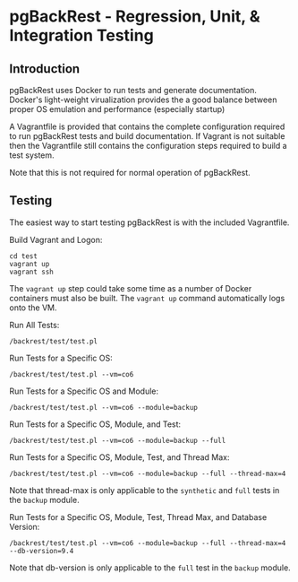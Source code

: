 # pgBackRest - Regression, Unit, & Integration Testing

## Introduction

pgBackRest uses Docker to run tests and generate documentation. Docker's light-weight virualization provides the a good balance between proper OS emulation and performance (especially startup)

A Vagrantfile is provided that contains the complete configuration required to run pgBackRest tests and build documentation. If Vagrant is not suitable then the Vagrantfile still contains the configuration steps required to build a test system.

Note that this is not required for normal operation of pgBackRest.

## Testing

The easiest way to start testing pgBackRest is with the included Vagrantfile.

Build Vagrant and Logon:
```
cd test
vagrant up
vagrant ssh
```
The `vagrant up` step could take some time as a number of Docker containers must also be built. The `vagrant up` command automatically logs onto the VM.

Run All Tests:
```
/backrest/test/test.pl
```

Run Tests for a Specific OS:
```
/backrest/test/test.pl --vm=co6
```

Run Tests for a Specific OS and Module:
```
/backrest/test/test.pl --vm=co6 --module=backup
```

Run Tests for a Specific OS, Module, and Test:
```
/backrest/test/test.pl --vm=co6 --module=backup --full
```

Run Tests for a Specific OS, Module, Test, and Thread Max:
```
/backrest/test/test.pl --vm=co6 --module=backup --full --thread-max=4
```
Note that thread-max is only applicable to the `synthetic` and `full` tests in the `backup` module.

Run Tests for a Specific OS, Module, Test, Thread Max, and Database Version:
```
/backrest/test/test.pl --vm=co6 --module=backup --full --thread-max=4 --db-version=9.4
```
Note that db-version is only applicable to the `full` test in the `backup` module.
